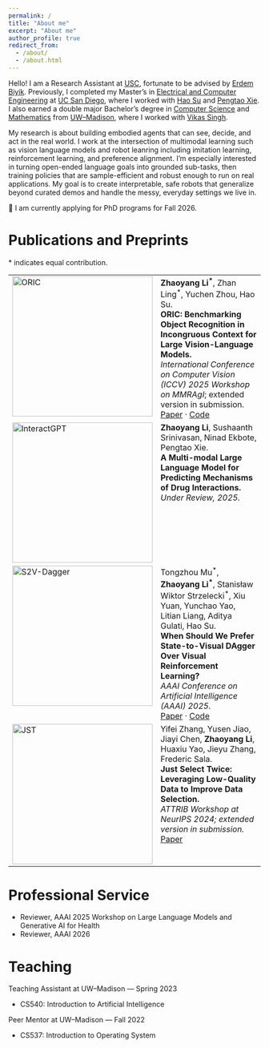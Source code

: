 ```yaml
---
permalink: /
title: "About me"
excerpt: "About me"
author_profile: true
redirect_from: 
  - /about/
  - /about.html
---
```


Hello! I am a Research Assistant at [USC](https://www.usc.edu/), fortunate to be advised by [Erdem Biyik](https://ebiyik.github.io/). Previously, I completed my Master’s in [Electrical and Computer Engineering](https://www.ece.ucsd.edu/) at [UC San Diego](https://www.ucsd.edu/), where I worked with [Hao Su](https://cseweb.ucsd.edu/~haosu/) and [Pengtao Xie](https://pengtaoxie.github.io/). I also earned a double major Bachelor’s degree in [Computer Science](https://guide.wisc.edu/undergraduate/letters-science/computer-sciences/computer-sciences-bs/) and [Mathematics](https://guide.wisc.edu/undergraduate/letters-science/mathematics/mathematics-ba/mathematics-mathematics-data-science-ba/#text) from [UW–Madison](https://www.wisc.edu/), where I worked with [Vikas Singh](https://www.biostat.wisc.edu/~vsingh/).

My research is about building embodied agents that can see, decide, and act in the real world. I work at the intersection of multimodal learning such as vision language models and robot leanring including imitation learning, reinforcement learning, and preference alignment. I’m especially interested in turning open-ended language goals into grounded sub-tasks, then training policies that are sample-efficient and robust enough to run on real applications. My goal is to create interpretable, safe robots that generalize beyond curated demos and handle the messy, everyday settings we live in.

🚀 I am currently applying for PhD programs for Fall 2026.

Publications and Preprints
======

\* indicates equal contribution.

<style>
#pubs .card, #pubs .panel, #pubs .list-group-item, #pubs .media,
#pubs .paper-card, #pubs .project-card, #pubs .article-card,
#pubs .archive__item, #pubs .archive__item-teaser {
  border: 0 !important;
  box-shadow: none !important;
  background: transparent !important;
}
#pubs table, #pubs tr, #pubs td {
  border: 0 !important;
  background: transparent !important;
}
#pubs .card, #pubs .panel, #pubs .list-group-item,
#pubs .archive__item { padding: 0 0 16px 0; margin: 0 0 18px 0; }
#pubs {
  font-size: 25px;      /* 基础字体 */
  line-height: 2.0;
}
</style>

<div id="pubs">
<table border="0" width="100%" cellspacing="12" cellpadding="0">
  <!-- ORIC -->
  <tr>
    <td width="280" valign="top">
      <img src="images/ORIC.png" width="280" alt="ORIC" loading="lazy">
    </td>
    <td valign="top">
      <b>Zhaoyang Li<sup>*</sup></b>, Zhan Ling<sup>*</sup>, Yuchen Zhou, Hao Su.<br>
      <b>ORIC: Benchmarking Object Recognition in Incongruous Context for Large Vision-Language Models.</b><br>
      <i>International Conference on Computer Vision (ICCV) 2025 Workshop on MMRAgI</i>; extended version in submission.<br>
      <a href="https://arxiv.org/abs/2509.15695">Paper</a> ·
      <a href="https://github.com/ZhaoyangLi-1/ORIC">Code</a>
    </td>
  </tr>

  <!-- InteractGPT -->
  <tr>
    <td width="280" valign="top">
      <img src="images/InteractGPT.png" width="280" alt="InteractGPT" loading="lazy">
    </td>
    <td valign="top">
      <b>Zhaoyang Li</b>, Sushaanth Srinivasan, Ninad Ekbote, Pengtao Xie.<br>
      <b>A Multi-modal Large Language Model for Predicting Mechanisms of Drug Interactions.</b><br>
      <i>Under Review, 2025.</i>
    </td>
  </tr>

  <!-- S2V-Dagger -->
  <tr>
    <td width="280" valign="top">
      <img src="images/s2v_dagger.png" width="280" alt="S2V-Dagger" loading="lazy">
    </td>
    <td valign="top">
      Tongzhou Mu<sup>*</sup>, <b>Zhaoyang Li<sup>*</sup></b>, Stanisław Wiktor Strzelecki<sup>*</sup>, Xiu Yuan, Yunchao Yao, Litian Liang, Aditya Gulati, Hao Su.<br>
      <b>When Should We Prefer State-to-Visual DAgger Over Visual Reinforcement Learning?</b><br>
      <i>AAAI Conference on Artificial Intelligence (AAAI) 2025.</i><br>
      <a href="https://arxiv.org/abs/2412.13662">Paper</a> ·
      <a href="https://github.com/tongzhoumu/s2v-dagger">Code</a>
    </td>
  </tr>

  <!-- JST -->
  <tr>
    <td width="280" valign="top">
      <img src="images/jst.png" width="280" alt="JST" loading="lazy">
    </td>
    <td valign="top">
      Yifei Zhang, Yusen Jiao, Jiayi Chen, <b>Zhaoyang Li</b>, Huaxiu Yao, Jieyu Zhang, Frederic Sala.<br>
      <b>Just Select Twice: Leveraging Low-Quality Data to Improve Data Selection.</b><br>
      <i>ATTRIB Workshop at NeurIPS 2024; extended version in submission.</i><br>
      <a href="https://openreview.net/forum?id=dugoA2gfhs">Paper</a>
    </td>
  </tr>
</table>

</div>


Professional Service
======
- Reviewer, AAAI 2025 Workshop on Large Language Models and Generative AI for Health  
- Reviewer, AAAI 2026

Teaching 
======
Teaching Assistant at UW–Madison — Spring 2023  
- CS540: Introduction to Artificial Intelligence  

Peer Mentor at UW–Madison — Fall 2022  
- CS537: Introduction to Operating System  






